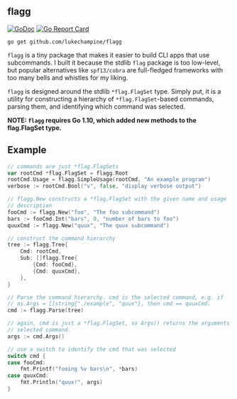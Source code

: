 flagg
-----

[![GoDoc](https://godoc.org/github.com/lukechampine/flagg?status.svg)](https://godoc.org/github.com/lukechampine/flagg)
[![Go Report Card](http://goreportcard.com/badge/github.com/lukechampine/flagg)](https://goreportcard.com/report/github.com/lukechampine/flagg)

```
go get github.com/lukechampine/flagg
```

`flagg` is a tiny package that makes it easier to build CLI apps that use
subcommands. I built it because the stdlib `flag` package is too low-level,
but popular alternatives like `spf13/cobra` are full-fledged frameworks with
too many bells and whistles for my liking.

`flagg` is designed around the stdlib `*flag.FlagSet` type. Simply put, it is
a utility for constructing a hierarchy of `*flag.FlagSet`-based commands,
parsing them, and identifying which command was selected.

**NOTE: `flagg` requires Go 1.10, which added new methods to the flag.FlagSet
type.**

## Example

```go
// commands are just *flag.FlagSets
var rootCmd *flag.FlagSet = flagg.Root
rootCmd.Usage = flagg.SimpleUsage(rootCmd, "An example program")
verbose := rootCmd.Bool("v", false, "display verbose output")

// flagg.New constructs a *flag.FlagSet with the given name and usage
// description
fooCmd := flagg.New("foo", "The foo subcommand")
bars := fooCmd.Int("bars", 0, "number of bars to foo")
quuxCmd := flagg.New("quux", "The quux subcommand")

// construct the command hierarchy
tree := flagg.Tree{
	Cmd: rootCmd,
	Sub: []flagg.Tree{
		{Cmd: fooCmd},
		{Cmd: quuxCmd},
	},
}

// Parse the command hierarchy. cmd is the selected command, e.g. if
// os.Args = []string{"./example", "quux"}, then cmd == quuxCmd.
cmd := flagg.Parse(tree)

// again, cmd is just a *flag.FlagSet, so Args() returns the arguments of the
// selected command.
args := cmd.Args()

// use a switch to identify the cmd that was selected
switch cmd {
case fooCmd:
	fmt.Printf("fooing %v bars\n", *bars)
case quuxCmd:
	fmt.Println("quux!", args)
}
```
